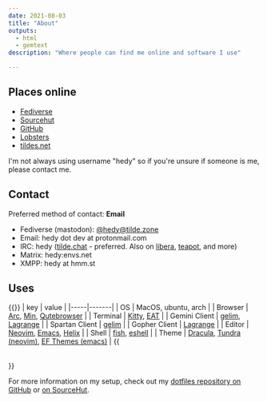 ```yaml
---
date: 2021-08-03
title: "About"
outputs:
  - html
  - gemtext
description: "Where people can find me online and software I use"

---
```


## Places online

* [Fediverse](https://tilde.zone/@hedy)
* [Sourcehut](https://sr.ht/~hedy)
* [GitHub](https://github.com/hedyhli)
* [Lobsters](https://lobste.rs/u/hedy)
* [tildes.net](https://tildes.net/user/hedy)

I'm not always using username "hedy" so if you're unsure if someone is me, please contact me.

## Contact

Preferred method of contact: **Email**

* Fediverse (mastodon): [@hedy@tilde.zone](https://tilde.zone/@hedy)
* Email: hedy dot dev at protonmail.com
* IRC: hedy ([tilde.chat](https://tilde.chat) - preferred. Also on
  [libera](https://libera.chat), [teapot](https://teapot.chat), and more)
* Matrix: hedy:envs.net
* XMPP: hedy at hmm.st


## Uses

{{<table>}}
| key | value |
|-----|-------|
| OS  | MacOS, ubuntu, arch |
| Browser | [Arc](https://arc.net), [Min](https://minbrowser.org/), [Qutebrowser](https://www.qutebrowser.org/index.html) |
| Terminal | [Kitty](https://sw.kovidgoyal.net/kitty/), [EAT](https://github.com/kephale/emacs-eat) |
| Gemini Client | [gelim](https://github.com/hedyhli/gelim), [Lagrange](https://gmi.skyjake.fi/lagrange/) |
| Spartan Client | [gelim](https://github.com/hedyhli/gelim) |
| Gopher Client | [Lagrange](https://gmi.skyjake.fi/lagrange/) |
| Editor | [Neovim](https://neovim.io/), [Emacs](https://www.gnu.org/software/emacs/), [Helix](https://helix-editor.com/) |
| Shell | [fish](https://fishshell.com/), [eshell](https://www.gnu.org/software/emacs/manual/html_mono/eshell.html) |
| Theme | [Dracula](https://draculatheme.com/), [Tundra (neovim)](https://github.com/sam4llis/nvim-tundra), [EF Themes (emacs)](https://protesilaos.com/emacs/ef-themes) |
{{</table>}}

For more information on my setup, check out my [dotfiles repository on GitHub](https://github.com/hedyhli/dotfiles) or [on SourceHut](https://sr.ht/~hedy/dotfiles).
